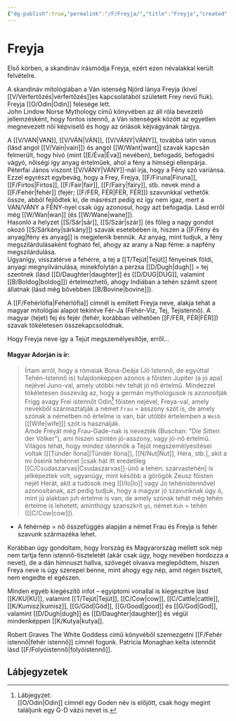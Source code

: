 ```yaml
---
{"dg-publish":true,"permalink":"/F/Freyja/","title":"Freyja","created":"2023-10-05T03:45","updated":"2024-02-02T03:04"}
---
```



# Freyja

Első körben, a skandináv írásmódja Freyja, ezért ezen névalakkal került felvételre.  

A skandináv mitológiában a Ván istenség Njörd lánya Freyja (kivel [[V/Vérfertőzés\|vérfertőzés]]es kapcsolatából született Frey nevű fiuk). Freyja [[O/Odin\|Odin]] felesége lett.  
John Lindow Norse Mythology című könyvében az áll róla bevezető jellemzésként, hogy fontos istennő, a Ván istenségek között az egyetlen megnevezett női képviselő és hogy az óriások kéjvágyának tárgya.  

A [[V/VAN\|VAN]], [[V/VÁN\|VÁN]], [[V/VÁNY\|VÁNY]], továbbá latin vanus (lásd angol [[V/Vain\|vain]]) és angol [[W/Want\|want]] szavak kapcsán felmerült, hogy hívó (mint [[E/Éva\|Éva]] nevében), befogadó, befogadni vágyó, nőiségi így anyag értelműek, ahol a fény a hímségi ellenpárja.  
Péterfai János viszont [[V/VÁNY\|VÁNY]]-nál írja, hogy a Fény szó variánsa. Ezzel egyrészt egybevág, hogy a Frey, Frejya, [[F/Firuna\|Firuna]], [[F/Firtos\|Firtos]], [[F/Fair\|fair]], [[F/Fairy\|fairy]], stb. nevek mind a [[F/Fehér\|fehér]] (fejér; [[F/FER, FÉR\|FER, FÉR]]) szavunkkal vethetők össze, abból fejlődtek ki, de másrészt pedig ez így nem igaz, mert a VAN/VÁNY a FÉNY-nyel csak úgy azonosul, hogy azt befogadja. Lásd erről még [[W/Wan\|wan]] (és [[W/Wane\|wane]]).  
Hasonló a helyzet [[S/Sár\|sár]], [[S/Szár\|szár]] (és főleg a nagy gondot okozó [[S/Sárkány\|sárkány]]) szavak esetebében is, hiszen a [[F/Fény és anyag\|fény és anyag]] is megjelenik bennük. Az anyag, mint tudjuk, a fény megszilárdulásaként fogható fel, ahogy az arany a Nap féme: a napfény megszilárdulása.  
Ugyanígy, visszatérve a fehérre, a tej a [[T/Tejút\|Tejút]] fényeinek földi, anyagi megnyilvánulása, minekfolytán a perzsa [[D/Dugh\|dugh]] = tej szentnek (lásd [[D/Daughter\|daughter]] és [[D/DUG\|DUG]], valamint [[B/Boldog\|boldog]]) értelmezhető, ahogy Indiában a tehén számít szent állatnak (lásd még bővebben [[B/Bovine\|bovine]]).  

A [[F/Fehérlófia\|Fehérlófia]] címnél is említett Freyja neve, alakja tehát a magyar mitológiai alapot tekintve Fér-Ja (Fehér-Víz, Tej, Tejistennő). A magyar (tejet) fej és fejér (fehér, korábban vélhetően [[F/FER, FÉR\|FÉR]]) szavak tökéletesen összekapcsolódnak.  

Hogy Freyja neve így a Tejút megszemélyesítője, erről...

#### Magyar Adorján is ír:

> Írtam arról, hogy a rómaiak Bona-Deája (Jó Istennő, de egyúttal Tehén-Istennő is) tulajdonképpen azonos a főisten Jupiter (a jó apa) nejével Juno-val, amely utóbbi név tehát jó nő értelmű. Mindezzel tökéletesen összevág az, hogy a germán mythologusok is azonosítják Frigg avagy Frei istennőt Odin[^1] főisten nejével, Freya-val, amely nevekből származtatják a német `Frau` = asszony szót is, de amely szónak a németben nő értelme is van, bár utóbbi értelemben a `Weib` \[[[Wife\|wife]]\] szót is használják.  
> Ámde Freyát még Frau-Gade-nak is nevezték (Buschan: "Die Sitten der Völker"), ami hiszen szintén jó-asszony, vagy jó-nő értelmű. Világos tehát, hogy mindez istennők a Tejút megszemélyesítései voltak \[[[Tündér Ilona\|[Tündér Ilona]], [[N/Nut\|Nut]], Héra, stb.\], akit a mi őseink tehénnel \[csak hát itt eredetileg [[C/Csudaszarvas\|Csudaszarvas]]-ünő a tehén: szarvastehén\] is jelképeztek volt, ugyanúgy, mint később a görögök Zeusz főisten nejét Herát, akit a tudósok meg [[I/Io\|Io]] vagy Jo tehénistennővel azonosítanak, azt pedig tudjuk, hogy a magyar jó szavunknak úgy ó, mint jú alakban juh értelme is van, de amely szónak tehát még tehén értelme is lehetett; aminthogy szanszkrit `gó`, német `Kuh` = tehén ([[C/Cow\|cow]]).  
- A fehérnép = nő összefüggés alapján a német Frau és Freyja is fehér szavunk származéka lehet.

Korábban úgy gondoltam, hogy Írország és Magyarország mellett sok nép nem tartja fenn istennő-tiszteletét (akár csak úgy, hogy nevében hordozza a nevet), de a dán himnuszt hallva, szövegét olvasva meglepődtem, hiszen Freya neve is úgy szerepel benne, mint ahogy egy nép, amit régen tisztelt, nem engedte el egészen.  

Minden egyéb kiegészítő infot – egyiptomi vonallal is kiegészítve lásd [[K/KU\|KU]], valamint [[T/Tejút\|Tejút]], [[C/Cow\|cow]], [[C/Cattle\|cattle]], [[K/Kumisz\|kumisz]], [[G/Göd\|Göd]], [[G/Good\|good]] és [[G/God\|God]], valamint [[D/Dugh\|dugh]] és [[D/Daughter\|daughter]] és végül mindenképpen [[K/Kutya\|kutya]].  

Robert Graves The White Goddess című könyvéből szemezgetni [[F/Fehér istennő\|fehér istennő]] címnél fogunk. Patricia Monaghan kelta istennőit lásd [[F/Folyóistennő\|folyóistennő]].  

## Lábjegyzetek

[^1]: Lábjegyzet:  
[[O/Odin\|Odin]] címnél egy Goden név is előjött, csak hogy megint találjunk egy G-D vázú nevet is.  